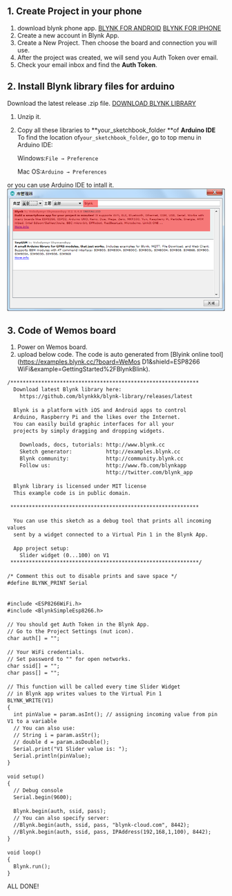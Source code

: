 ## 1. Create Project in your phone

1. download blynk phone app.
   [BLYNK FOR ANDROID](https://play.google.com/store/apps/details?id=cc.blynk)
   [BLYNK FOR IPHONE](https://itunes.apple.com/us/app/blynk-control-arduino-raspberry/id808760481?ls=1&mt=8)
2. Create a new account in Blynk App.
3. Create a New Project. Then choose the board and connection you will use.
4. After the project was created, we will send you Auth Token over email.
5. Check your email inbox and find the **Auth Token**.

## 2. Install Blynk library files for arduino

Download the latest release .zip file. [DOWNLOAD BLYNK LIBRARY](#)

1. Unzip it. 
2. Copy all these libraries to **your\_sketchbook\_folder **of **Arduino IDE**  
   To find the location of`your_sketchbook_folder`, go to top menu in Arduino IDE:

   Windows:`File → Preference`

   Mac OS:`Arduino → Preferences`

or you can use Arduino IDE to intall it.![](/assets/bylnk_lib_install.png)

## 3. Code of Wemos board

1. Power on Wemos board.
2. upload below code. The code is auto generated from [Blyink online tool](https://examples.blynk.cc/?board=WeMos D1&shield=ESP8266 WiFi&example=GettingStarted%2FBlynkBlink).

```
/*************************************************************
  Download latest Blynk library here:
    https://github.com/blynkkk/blynk-library/releases/latest

  Blynk is a platform with iOS and Android apps to control
  Arduino, Raspberry Pi and the likes over the Internet.
  You can easily build graphic interfaces for all your
  projects by simply dragging and dropping widgets.

    Downloads, docs, tutorials: http://www.blynk.cc
    Sketch generator:           http://examples.blynk.cc
    Blynk community:            http://community.blynk.cc
    Follow us:                  http://www.fb.com/blynkapp
                                http://twitter.com/blynk_app

  Blynk library is licensed under MIT license
  This example code is in public domain.

 *************************************************************

  You can use this sketch as a debug tool that prints all incoming values
  sent by a widget connected to a Virtual Pin 1 in the Blynk App.

  App project setup:
    Slider widget (0...100) on V1
 *************************************************************/

/* Comment this out to disable prints and save space */
#define BLYNK_PRINT Serial


#include <ESP8266WiFi.h>
#include <BlynkSimpleEsp8266.h>

// You should get Auth Token in the Blynk App.
// Go to the Project Settings (nut icon).
char auth[] = "";

// Your WiFi credentials.
// Set password to "" for open networks.
char ssid[] = "";
char pass[] = "";

// This function will be called every time Slider Widget
// in Blynk app writes values to the Virtual Pin 1
BLYNK_WRITE(V1)
{
  int pinValue = param.asInt(); // assigning incoming value from pin V1 to a variable
  // You can also use:
  // String i = param.asStr();
  // double d = param.asDouble();
  Serial.print("V1 Slider value is: ");
  Serial.println(pinValue);
}

void setup()
{
  // Debug console
  Serial.begin(9600);

  Blynk.begin(auth, ssid, pass);
  // You can also specify server:
  //Blynk.begin(auth, ssid, pass, "blynk-cloud.com", 8442);
  //Blynk.begin(auth, ssid, pass, IPAddress(192,168,1,100), 8442);
}

void loop()
{
  Blynk.run();
}
```

ALL DONE!

